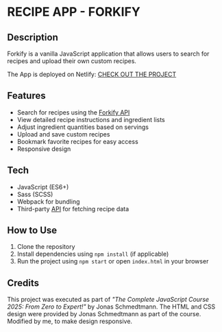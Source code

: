 # RECIPE APP - FORKIFY

## Description

Forkify is a vanilla JavaScript application that allows users to search for recipes and upload their own custom recipes.

The App is deployed on Netlify:
[CHECK OUT THE PROJECT](https://forkify-recipe-app-daria-aleshina.netlify.app/)

## Features

- Search for recipes using the [Forkify API](https://forkify-api.herokuapp.com/v2)
- View detailed recipe instructions and ingredient lists
- Adjust ingredient quantities based on servings
- Upload and save custom recipes
- Bookmark favorite recipes for easy access
- Responsive design

## Tech

- JavaScript (ES6+)
- Sass (SCSS)
- Webpack for bundling
- Third-party [API](https://forkify-api.herokuapp.com/v2) for fetching recipe data

## How to Use

1. Clone the repository
2. Install dependencies using `npm install` (if applicable)
3. Run the project using `npm start` or open `index.html` in your browser

## Credits

This project was executed as part of _"The Complete JavaScript Course 2025: From Zero to Expert!"_ by Jonas Schmedtmann. The HTML and CSS design were provided by Jonas Schmedtmann as part of the course. Modified by me, to make design responsive.
